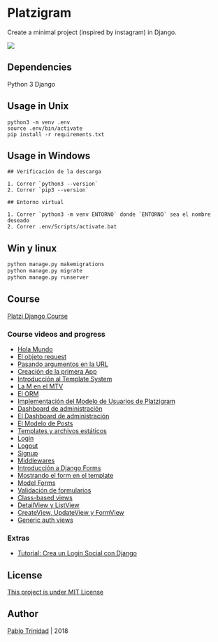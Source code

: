 # Platzigram

Create a minimal project (inspired by instagram) in Django.

![](https://i.imgur.com/4VotR0d.png)

## Dependencies
Python 3
Django

## Usage in Unix
```shell
python3 -m venv .env
source .env/bin/activate
pip install -r requirements.txt
```
## Usage in Windows
```shell
## Verificación de la descarga

1. Correr `python3 --version`
2. Correr `pip3 --version`

## Entorno virtual

1. Correr `python3 -m venv ENTORNO` donde `ENTORNO` sea el nombre deseado
2. Correr .env/Scripts/activate.bat
```

## Win y linux
```python
python manage.py makemigrations
python manage.py migrate
python manage.py runserver
```

## Course
[Platzi Django Course](https://platzi.com/cursos/django/)

### Course videos and progress

- [Hola Mundo](https://github.com/pablotrinidad/platzigram/tree/6-Hola-Mundo)
- [El objeto request](https://github.com/pablotrinidad/platzigram/tree/7-El-objeto-request)
- [Pasando argumentos en la URL](https://github.com/pablotrinidad/platzigram/tree/8-Pasando-Argumentos-En-La-URL)
- [Creación de la primera App](https://github.com/pablotrinidad/platzigram/tree/9-Creacion-De-La-Primera-App)
- [Introducción al Template System](https://github.com/pablotrinidad/platzigram/tree/10-Introduccion-Al-Template-System)
- [La M en el MTV](https://github.com/pablotrinidad/platzigram/tree/12-La-M-en-el-MTV)
- [El ORM](https://github.com/pablotrinidad/platzigram/tree/13-El-ORM)
- [Implementación del Modelo de Usuarios de Platzigram](https://github.com/pablotrinidad/platzigram/tree/17-Implementacion-Del-Modelo-De-Usuarios-De-Platzigram)
- [Dashboard de administración](https://github.com/pablotrinidad/platzigram/tree/18-Dashboard-de-administracion)
- [El Dashboard de administración](https://github.com/pablotrinidad/platzigram/tree/19-El-Dashboard-De-Administracion)
- [El Modelo de Posts](https://github.com/pablotrinidad/platzigram/tree/20-El-Modelo-de-Posts)
- [Templates y archivos estáticos](https://github.com/pablotrinidad/platzigram/tree/21-Templates-Y-Archivos-Estaticos)
- [Login](https://github.com/pablotrinidad/platzigram/tree/22-Login)
- [Logout](https://github.com/pablotrinidad/platzigram/tree/23-Logout)
- [Signup](https://github.com/pablotrinidad/platzigram/tree/24-Signup)
- [Middlewares](https://github.com/pablotrinidad/platzigram/tree/25-Middlewares)
- [Introducción a Django Forms](https://github.com/pablotrinidad/platzigram/tree/26-Introduccion-A-Django-Forms)
- [Mostrando el form en el template](https://github.com/pablotrinidad/platzigram/tree/27-Mostrando-El-Form-En-El-Template)
- [Model Forms](https://github.com/pablotrinidad/platzigram/tree/28-Model-Forms)
- [Validación de formularios](https://github.com/pablotrinidad/platzigram/tree/29-Validacion-De-Formularios)
- [Class-based views](https://github.com/pablotrinidad/platzigram/tree/30-Class-Based-Views)
- [DetailView y ListView](https://github.com/pablotrinidad/platzigram/tree/31-DetailView-Y-ListView)
- [CreateView, UpdateView y FormView](https://github.com/pablotrinidad/platzigram/tree/33-CrateView-FormView-UpdateView)
- [Generic auth views](https://github.com/pablotrinidad/platzigram/tree/34-Generic-Auth-Views)

### Extras
- [Tutorial: Crea un Login Social con Django](https://platzi.com/blog/tutorial-login-social-con-django/)

## License
[This project is under MIT License](https://opensource.org/licenses/MIT)

## Author
[Pablo Trinidad](https://github.com/pablotrinidad) | 2018
